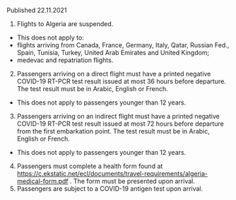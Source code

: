 Published 22.11.2021
1. Flights to Algeria are suspended.
- This does not apply to:
- flights arriving from Canada, France, Germany, Italy, Qatar, Russian Fed., Spain, Tunisia, Turkey, United Arab Emirates and United Kingdom;
- medevac and repatriation flights.
2. Passengers arriving on a direct flight must have a printed negative COVID-19 RT-PCR test result issued at most 36 hours before departure. The test result must be in Arabic, English or French.
- This does not apply to passengers younger than 12 years.
3. Passengers arriving on an indirect flight must have a printed negative COVID-19 RT-PCR test result issued at most 72 hours before departure from the first embarkation point. The test result must be in Arabic, English or French.
- This does not apply to passengers younger than 12 years.
4. Passengers must complete a health form found at <a href="https://c.ekstatic.net/ecl/documents/travel-requirements/algeria-medical-form.pdf">https://c.ekstatic.net/ecl/documents/travel-requirements/algeria-medical-form.pdf</a> . The form must be presented upon arrival.
5. Passengers are subject to a COVID-19 antigen test upon arrival.